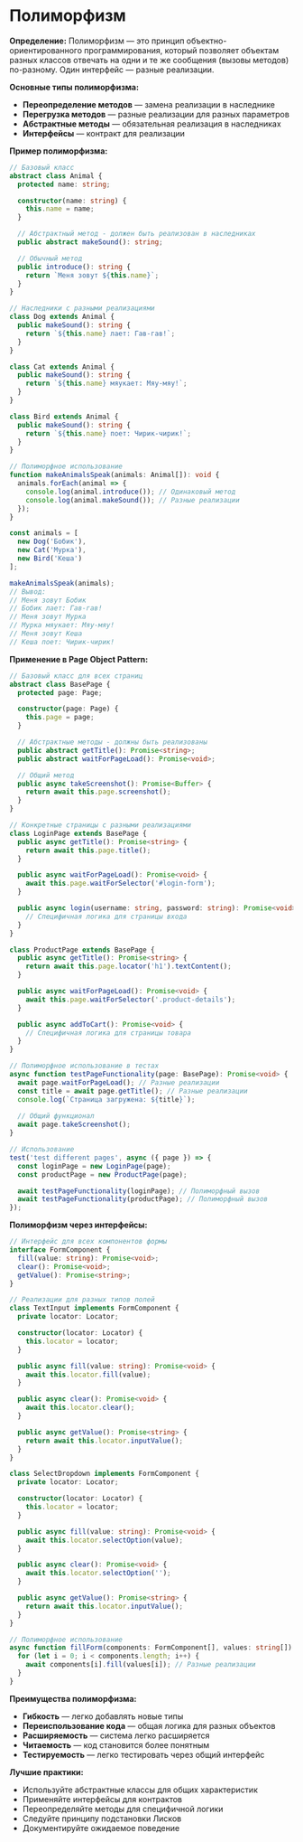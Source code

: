 # Полиморфизм

**Определение:** Полиморфизм — это принцип объектно-ориентированного программирования, который позволяет объектам разных классов отвечать на одни и те же сообщения (вызовы методов) по-разному. Один интерфейс — разные реализации.

**Основные типы полиморфизма:**
- **Переопределение методов** — замена реализации в наследнике
- **Перегрузка методов** — разные реализации для разных параметров
- **Абстрактные методы** — обязательная реализация в наследниках
- **Интерфейсы** — контракт для реализации

**Пример полиморфизма:**
```typescript
// Базовый класс
abstract class Animal {
  protected name: string;

  constructor(name: string) {
    this.name = name;
  }

  // Абстрактный метод - должен быть реализован в наследниках
  public abstract makeSound(): string;

  // Обычный метод
  public introduce(): string {
    return `Меня зовут ${this.name}`;
  }
}

// Наследники с разными реализациями
class Dog extends Animal {
  public makeSound(): string {
    return `${this.name} лает: Гав-гав!`;
  }
}

class Cat extends Animal {
  public makeSound(): string {
    return `${this.name} мяукает: Мяу-мяу!`;
  }
}

class Bird extends Animal {
  public makeSound(): string {
    return `${this.name} поет: Чирик-чирик!`;
  }
}

// Полиморфное использование
function makeAnimalsSpeak(animals: Animal[]): void {
  animals.forEach(animal => {
    console.log(animal.introduce()); // Одинаковый метод
    console.log(animal.makeSound()); // Разные реализации
  });
}

const animals = [
  new Dog('Бобик'),
  new Cat('Мурка'),
  new Bird('Кеша')
];

makeAnimalsSpeak(animals);
// Вывод:
// Меня зовут Бобик
// Бобик лает: Гав-гав!
// Меня зовут Мурка
// Мурка мяукает: Мяу-мяу!
// Меня зовут Кеша
// Кеша поет: Чирик-чирик!
```

**Применение в Page Object Pattern:**
```typescript
// Базовый класс для всех страниц
abstract class BasePage {
  protected page: Page;

  constructor(page: Page) {
    this.page = page;
  }

  // Абстрактные методы - должны быть реализованы
  public abstract getTitle(): Promise<string>;
  public abstract waitForPageLoad(): Promise<void>;

  // Общий метод
  public async takeScreenshot(): Promise<Buffer> {
    return await this.page.screenshot();
  }
}

// Конкретные страницы с разными реализациями
class LoginPage extends BasePage {
  public async getTitle(): Promise<string> {
    return await this.page.title();
  }

  public async waitForPageLoad(): Promise<void> {
    await this.page.waitForSelector('#login-form');
  }

  public async login(username: string, password: string): Promise<void> {
    // Специфичная логика для страницы входа
  }
}

class ProductPage extends BasePage {
  public async getTitle(): Promise<string> {
    return await this.page.locator('h1').textContent();
  }

  public async waitForPageLoad(): Promise<void> {
    await this.page.waitForSelector('.product-details');
  }

  public async addToCart(): Promise<void> {
    // Специфичная логика для страницы товара
  }
}

// Полиморфное использование в тестах
async function testPageFunctionality(page: BasePage): Promise<void> {
  await page.waitForPageLoad(); // Разные реализации
  const title = await page.getTitle(); // Разные реализации
  console.log(`Страница загружена: ${title}`);
  
  // Общий функционал
  await page.takeScreenshot();
}

// Использование
test('test different pages', async ({ page }) => {
  const loginPage = new LoginPage(page);
  const productPage = new ProductPage(page);

  await testPageFunctionality(loginPage); // Полиморфный вызов
  await testPageFunctionality(productPage); // Полиморфный вызов
});
```

**Полиморфизм через интерфейсы:**
```typescript
// Интерфейс для всех компонентов формы
interface FormComponent {
  fill(value: string): Promise<void>;
  clear(): Promise<void>;
  getValue(): Promise<string>;
}

// Реализации для разных типов полей
class TextInput implements FormComponent {
  private locator: Locator;

  constructor(locator: Locator) {
    this.locator = locator;
  }

  public async fill(value: string): Promise<void> {
    await this.locator.fill(value);
  }

  public async clear(): Promise<void> {
    await this.locator.clear();
  }

  public async getValue(): Promise<string> {
    return await this.locator.inputValue();
  }
}

class SelectDropdown implements FormComponent {
  private locator: Locator;

  constructor(locator: Locator) {
    this.locator = locator;
  }

  public async fill(value: string): Promise<void> {
    await this.locator.selectOption(value);
  }

  public async clear(): Promise<void> {
    await this.locator.selectOption('');
  }

  public async getValue(): Promise<string> {
    return await this.locator.inputValue();
  }
}

// Полиморфное использование
async function fillForm(components: FormComponent[], values: string[]): Promise<void> {
  for (let i = 0; i < components.length; i++) {
    await components[i].fill(values[i]); // Разные реализации
  }
}
```

**Преимущества полиморфизма:**
- **Гибкость** — легко добавлять новые типы
- **Переиспользование кода** — общая логика для разных объектов
- **Расширяемость** — система легко расширяется
- **Читаемость** — код становится более понятным
- **Тестируемость** — легко тестировать через общий интерфейс

**Лучшие практики:**
- Используйте абстрактные классы для общих характеристик
- Применяйте интерфейсы для контрактов
- Переопределяйте методы для специфичной логики
- Следуйте принципу подстановки Лисков
- Документируйте ожидаемое поведение

